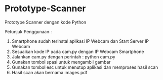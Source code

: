 # Prototype-Scanner
 Prototype Scanner dengan kode Python

Petunjuk Penggunaan :
1. Smartphone sudah terinstal aplikasi IP Webcam dan Start Server IP Webcam
2. Sesuaikan kode IP pada cam.py dengan IP Webcam Smartphone
3. Jalankan cam.py dengan perintah : python cam.py
4. Gunakan tombol spasi untuk mengambil gambar
5. Gunakan tombol esc untuk menutup aplikasi dan memproses hasil scan
6. Hasil scan akan bernama images.pdf
